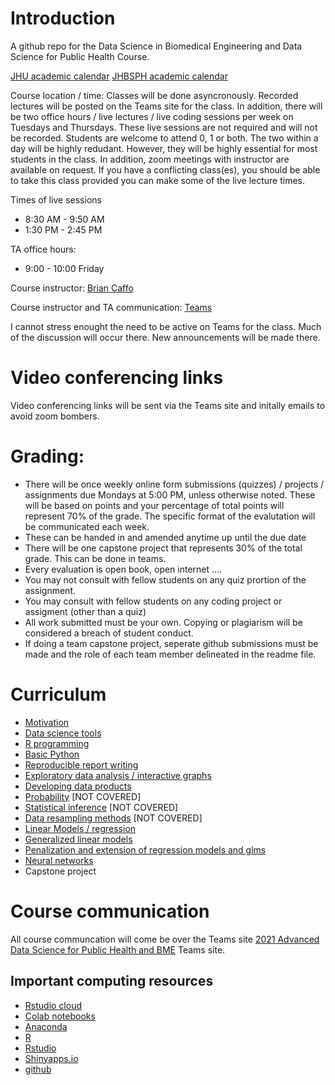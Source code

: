 # Introduction

A github repo for the Data Science in Biomedical Engineering and Data Science for Public Health Course.

[JHU academic calendar](https://studentaffairs.jhu.edu/registrar/academic-calendar/)
[JHBSPH academic calendar](https://www.jhsph.edu/academics/calendar/2019-2020.html/)

Course location / time: Classes will be done asyncronously. Recorded lectures will be posted on the Teams site for the class. In addition, there will be two office hours / live lectures / live coding sessions per week on  Tuesdays and Thursdays. These live sessions are not required and will not be recorded. Students are welcome to attend 0, 1 or both. The two within a day will be highly redudant. However, they will be highly essential for most students in the class. In addition, zoom meetings with instructor are available on request. If you have a conflicting class(es), you should be able to take this class provided you can make some of the live lecture times. 

Times of live sessions
* 8:30 AM - 9:50 AM 
* 1:30 PM - 2:45 PM

TA office hours:
* 9:00 - 10:00 Friday

Course instructor: [Brian Caffo](www.bcaffo.com)

Course instructor and TA communication: [Teams](https://teams.microsoft.com/l/team/19%3ab2b41e73e5054ec0945f3cf946a54896%40thread.tacv2/conversations?groupId=c0f7b3c4-71a1-46b4-8c0f-bdb732869de0&tenantId=9fa4f438-b1e6-473b-803f-86f8aedf0dec)

I cannot stress enought the need to be active on Teams for the  class. Much of the discussion will occur there. New announcements will be made there.

# Video conferencing links
Video conferencing links will be sent via the Teams site and initally emails to avoid zoom bombers.

# Grading: 
* There will be once weekly online form submissions (quizzes) / projects / assignments due Mondays at 5:00 PM, unless otherwise noted. These will be based on points and your percentage of total points will represent 70% of the grade. The specific format of the evalutation will be communicated each week.
* These can be handed in and amended anytime up until the due date
* There will be one capstone project that represents 30% of the total grade. This can be done in teams.
* Every evaluation is open book, open internet .... 
* You may not consult with fellow students on any quiz prortion of the assignment.
* You may consult with fellow students on any coding project or assigment (other than a quiz)
* All work submitted must be your own. Copying or plagiarism will be considered a breach of student conduct.
* If doing a team capstone project, seperate github submissions must be made and the role of each team member delineated in the readme file.

# Curriculum

* [Motivation](https://github.com/bcaffo/ds4bme/blob/master/motivation.md)
* [Data science tools](https://github.com/bcaffo/ds4bme/blob/master/dataScienceTools.md)
* [R programming](https://github.com/bcaffo/ds4bme/blob/master/rprogramming.md)
* [Basic Python](https://github.com/bcaffo/ds4ph-bme/blob/master/python.md)
* [Reproducible report writing](https://github.com/bcaffo/ds4bme/blob/master/reproducible.md)
* [Exploratory data analysis / interactive graphs](https://github.com/bcaffo/ds4bme/blob/master/eda.md)
* [Developing data products](https://github.com/bcaffo/ds4bme/blob/master/ddp.md)
* [Probability](https://github.com/bcaffo/ds4bme/blob/master/probability.md) [NOT COVERED]
* [Statistical inference](https://github.com/bcaffo/ds4bme/blob/master/inference.md) [NOT COVERED]
* [Data resampling methods](https://github.com/bcaffo/ds4bme/blob/master/resampling.md) [NOT COVERED]
* [Linear Models / regression](https://github.com/bcaffo/ds4bme/blob/master/regression.md)
* [Generalized linear models](https://github.com/bcaffo/ds4bme/blob/master/regression.md)
* [Penalization and extension of regression models and glms](https://github.com/bcaffo/ds4ph-bme/blob/master/penalization.md)
* [Neural networks](https://github.com/bcaffo/ds4bme/tree/master)
* Capstone project

# Course communication
All course communcation will come be over the Teams site [2021 Advanced Data Science for Public Health and BME](https://teams.microsoft.com/l/team/19%3ab2b41e73e5054ec0945f3cf946a54896%40thread.tacv2/conversations?groupId=c0f7b3c4-71a1-46b4-8c0f-bdb732869de0&tenantId=9fa4f438-b1e6-473b-803f-86f8aedf0dec) Teams site. 

## Important computing resources

* [Rstudio cloud](https://rstudio.cloud/)
* [Colab notebooks](https://colab.research.google.com/)
* [Anaconda](https://www.anaconda.com/products/individual)
* [R](https://cran.r-project.org/)
* [Rstudio](https://rstudio.com/)
* [Shinyapps.io](https://www.shinyapps.io/)
* [github](https://github.com/)



